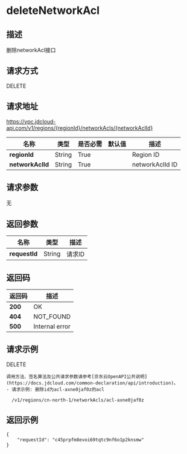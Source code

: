 # deleteNetworkAcl


## 描述
删除networkAcl接口

## 请求方式
DELETE

## 请求地址
https://vpc.jdcloud-api.com/v1/regions/{regionId}/networkAcls/{networkAclId}

|名称|类型|是否必需|默认值|描述|
|---|---|---|---|---|
|**regionId**|String|True| |Region ID|
|**networkAclId**|String|True| |networkAclId ID|

## 请求参数
无


## 返回参数
|名称|类型|描述|
|---|---|---|
|**requestId**|String|请求ID|


## 返回码
|返回码|描述|
|---|---|
|**200**|OK|
|**404**|NOT_FOUND|
|**500**|Internal error|

## 请求示例
DELETE
```
调用方法、签名算法及公共请求参数请参考[京东云OpenAPI公共说明](https://docs.jdcloud.com/common-declaration/api/introduction)。
- 请求示例: 删除id为acl-axne0jaf0z的acl

  /v1/regions/cn-north-1/networkAcls/acl-axne0jaf0z

```

## 返回示例
```
{
    "requestId": "c45prpfm8evoi69tqtc9nf6o1p2knsmw"
}
```
